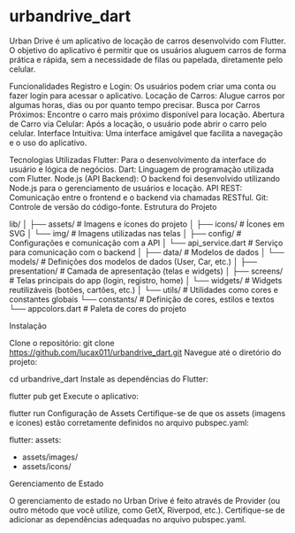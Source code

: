 # urbandrive_dart
Urban Drive é um aplicativo de locação de carros desenvolvido com Flutter. O objetivo do aplicativo é permitir que os usuários aluguem carros de forma prática e rápida, sem a necessidade de filas ou papelada, diretamente pelo celular.

Funcionalidades
Registro e Login: Os usuários podem criar uma conta ou fazer login para acessar o aplicativo.
Locação de Carros: Alugue carros por algumas horas, dias ou por quanto tempo precisar.
Busca por Carros Próximos: Encontre o carro mais próximo disponível para locação.
Abertura de Carro via Celular: Após a locação, o usuário pode abrir o carro pelo celular.
Interface Intuitiva: Uma interface amigável que facilita a navegação e o uso do aplicativo.

Tecnologias Utilizadas
Flutter: Para o desenvolvimento da interface do usuário e lógica de negócios.
Dart: Linguagem de programação utilizada com Flutter.
Node.js (API Backend): O backend foi desenvolvido utilizando Node.js para o gerenciamento de usuários e locação.
API REST: Comunicação entre o frontend e o backend via chamadas RESTful.
Git: Controle de versão do código-fonte.
Estrutura do Projeto

lib/
│
├── assets/                     # Imagens e ícones do projeto
│   ├── icons/                  # Ícones em SVG
│   └── img/                    # Imagens utilizadas nas telas
│
├── config/                     # Configurações e comunicação com a API
│   └── api_service.dart        # Serviço para comunicação com o backend
│
├── data/                       # Modelos de dados
│   └── models/                 # Definições dos modelos de dados (User, Car, etc.)
│
├── presentation/               # Camada de apresentação (telas e widgets)
│   ├── screens/                # Telas principais do app (login, registro, home)
│   └── widgets/                # Widgets reutilizáveis (botões, cartões, etc.)
│
└── utils/                      # Utilidades como cores e constantes globais
└── constants/              # Definição de cores, estilos e textos
└── appcolors.dart      # Paleta de cores do projeto

Instalação

Clone o repositório:
git clone https://github.com/lucax011/urbandrive_dart.git
Navegue até o diretório do projeto:


cd urbandrive_dart
Instale as dependências do Flutter:


flutter pub get
Execute o aplicativo:


flutter run
Configuração de Assets
Certifique-se de que os assets (imagens e ícones) estão corretamente definidos no arquivo pubspec.yaml:

flutter:
assets:
- assets/images/
- assets/icons/


Gerenciamento de Estado

O gerenciamento de estado no Urban Drive é feito através de Provider (ou outro método que você utilize, como GetX, Riverpod, etc.). Certifique-se de adicionar as dependências adequadas no arquivo pubspec.yaml.